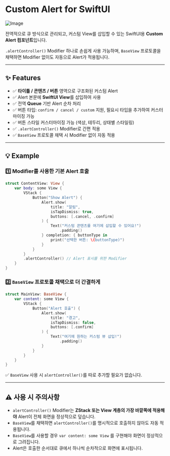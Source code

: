 # Custom Alert for SwiftUI

![Image](https://github.com/user-attachments/assets/c970dcd2-adaa-440f-a26e-1dcf2c428b59)

전역적으로 큐 방식으로 관리되고, 커스텀 View를 삽입할 수 있는 SwiftUI용 **Custom Alert 컴포넌트**입니다.

`.alertController()` Modifier 하나로 손쉽게 사용 가능하며, `BaseView` 프로토콜을 채택하면 Modifier 없이도 자동으로 Alert가 적용됩니다.

---

## ✨ Features

- ✅ **타이틀 / 콘텐츠 / 버튼** 영역으로 구조화된 커스텀 Alert
- ✅ Alert 본문에 **SwiftUI View**를 삽입하여 사용
- ✅ 전역 **Queue** 기반 Alert 순차 처리
- ✅ 버튼 타입: `confirm / cancel / custom` 지원, 필요시 타입을 추가하여 커스터마이징 가능
- ✅ 버튼 스타일 커스터마이징 가능 (색상, 테두리, 상태별 스타일링)
- ✅ `.alertController()` Modifier로 간편 적용
- ✅ `BaseView` 프로토콜 채택 시 Modifier 없이 자동 적용

---

## 💡 Example

### 1️⃣ Modifier를 사용한 기본 Alert 호출

```swift
struct ContentView: View {
    var body: some View {
        VStack {
            Button("Show Alert") {
                Alert.show(
                    title: "알림",
                    isTapDismiss: true,
                    buttons: [.cancel, .confirm]
                ) {
                    Text("커스텀 콘텐츠를 여기에 삽입할 수 있어요!")
                        .padding()
                } completion: { buttonType in
                    print("선택한 버튼: \(buttonType)")
                }
            }
        }
        .alertController() // Alert 표시를 위한 Modifier
    }
}
```

### 2️⃣ `BaseView` 프로토콜 채택으로 더 간결하게

```swift
struct MainView: BaseView {
    var content: some View {
        VStack {
            Button("Alert 호출") {
                Alert.show(
                    title: "경고",
                    isTapDismiss: false,
                    buttons: [.confirm]
                ) {
                    Text("여기에 원하는 커스텀 뷰 삽입!")
                        .padding()
                }
            }
        }
    }
}
```

✅ `BaseView` 사용 시 `alertController()`를 따로 추가할 필요가 없습니다.

---

## ⚠️ 사용 시 주의사항
- `alertController()` Modifier는 **ZStack 또는 View 계층의 가장 바깥쪽에 적용해야** Alert이 전체 화면을 정상적으로 덮습니다.
- `BaseView`를 채택하면 `alertController()`를 명시적으로 호출하지 않아도 자동 적용됩니다.
- `BaseView`를 사용할 경우 `var content: some View` 를 구현해야 화면이 정상적으로 그려집니다.
- Alert은 호출한 순서대로 큐에서 하나씩 순차적으로 화면에 표시됩니다.
